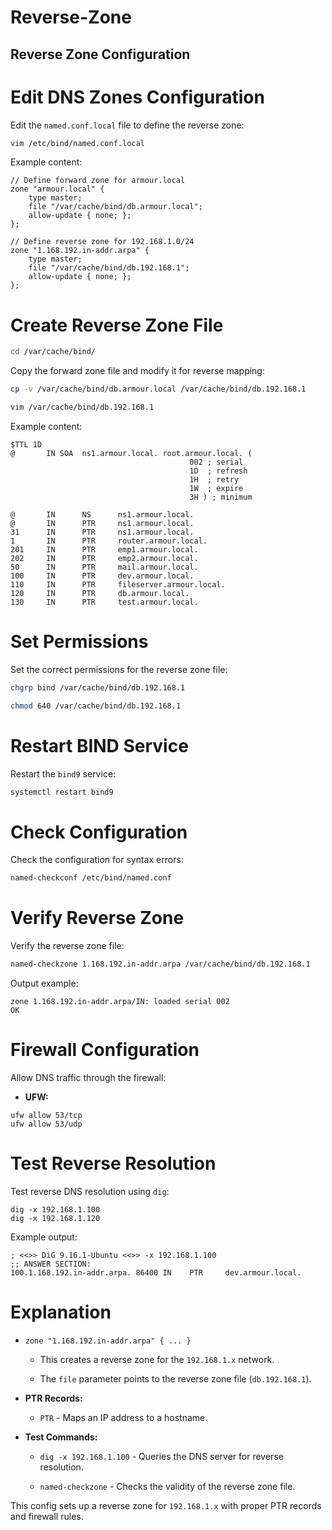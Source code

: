 # Reverse-Zone

## Reverse Zone Configuration

# Edit DNS Zones Configuration

Edit the `named.conf.local` file to define the reverse zone:

```bash
vim /etc/bind/named.conf.local
```

Example content:

```
// Define forward zone for armour.local
zone "armour.local" {
    type master;
    file "/var/cache/bind/db.armour.local";
    allow-update { none; };
};

// Define reverse zone for 192.168.1.0/24
zone "1.168.192.in-addr.arpa" {
    type master;
    file "/var/cache/bind/db.192.168.1";
    allow-update { none; };
};
```

# Create Reverse Zone File

```bash
cd /var/cache/bind/
```

Copy the forward zone file and modify it for reverse mapping:

```bash
cp -v /var/cache/bind/db.armour.local /var/cache/bind/db.192.168.1
```

```bash
vim /var/cache/bind/db.192.168.1
```

Example content:

```
$TTL 1D
@       IN SOA  ns1.armour.local. root.armour.local. (
                                        002 ; serial
                                        1D  ; refresh
                                        1H  ; retry
                                        1W  ; expire
                                        3H ) ; minimum

@       IN      NS      ns1.armour.local.
@       IN      PTR     ns1.armour.local.
31      IN      PTR     ns1.armour.local.
1       IN      PTR     router.armour.local.
201     IN      PTR     emp1.armour.local.
202     IN      PTR     emp2.armour.local.
50      IN      PTR     mail.armour.local.
100     IN      PTR     dev.armour.local.
110     IN      PTR     fileserver.armour.local.
120     IN      PTR     db.armour.local.
130     IN      PTR     test.armour.local.
```

# Set Permissions

Set the correct permissions for the reverse zone file:

```bash
chgrp bind /var/cache/bind/db.192.168.1
```

```bash
chmod 640 /var/cache/bind/db.192.168.1
```

# Restart BIND Service

Restart the `bind9` service:

```bash
systemctl restart bind9
```

# Check Configuration

Check the configuration for syntax errors:

```bash
named-checkconf /etc/bind/named.conf
```

# Verify Reverse Zone

Verify the reverse zone file:

```bash
named-checkzone 1.168.192.in-addr.arpa /var/cache/bind/db.192.168.1
```

Output example:

```
zone 1.168.192.in-addr.arpa/IN: loaded serial 002
OK
```

# Firewall Configuration

Allow DNS traffic through the firewall:

* **UFW:**

```
ufw allow 53/tcp
ufw allow 53/udp
```

# Test Reverse Resolution

Test reverse DNS resolution using `dig`:

```
dig -x 192.168.1.100
dig -x 192.168.1.120
```

Example output:

```
; <<>> DiG 9.16.1-Ubuntu <<>> -x 192.168.1.100
;; ANSWER SECTION:
100.1.168.192.in-addr.arpa. 86400 IN    PTR     dev.armour.local.
```

# Explanation

* `zone "1.168.192.in-addr.arpa" { ... }`

    * This creates a reverse zone for the `192.168.1.x` network.

    * The `file` parameter points to the reverse zone file (`db.192.168.1`).

* **PTR Records:**

    * `PTR` - Maps an IP address to a hostname.

* **Test Commands:**

    * `dig -x 192.168.1.100` - Queries the DNS server for reverse resolution.

    * `named-checkzone` - Checks the validity of the reverse zone file.

This config sets up a reverse zone for `192.168.1.x` with proper PTR records and firewall rules.